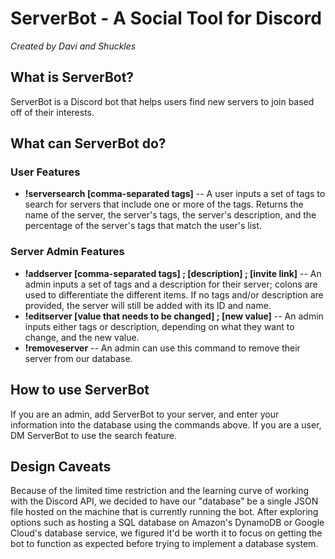 <h1>ServerBot - A Social Tool for Discord</h1>

<i>Created by Davi and Shuckles</i>

<h2>What is ServerBot?</h2>
<p>
  ServerBot is a Discord bot that helps users find new servers to join based off of their interests.
</p>

<h2>What can ServerBot do?</h2>
  <h3>User Features</h3>
  <ul>
  <li> <b>!serversearch [comma-separated tags]</b> -- A user inputs a set of tags to search for servers that include one or more of the tags.  Returns the name of the server, the server's tags, the server's description, and the percentage of the server's tags that match the user's list.</li>
  </ul>
  <h3>Server Admin Features</h3>
  <ul>
  <li><b>!addserver [comma-separated tags] ; [description] ; [invite link]</b> -- An admin inputs a set of tags and a description for their server; colons are used to differentiate the different items. If no tags and/or description are provided, the server will still be added with its ID and name. </li>
  <li><b>!editserver [value that needs to be changed] ; [new value]</b> -- An admin inputs either tags or description, depending on what they want to change, and the new value. </li>
  <li><b>!removeserver</b> -- An admin can use this command to remove their server from our database. </li>
  </ul>

<h2>How to use ServerBot</h2>
<p>
  If you are an admin, add ServerBot to your server, and enter your information into the database using the commands above. If you are a user, DM ServerBot to use the search feature.
<p>

  <h2>Design Caveats</h2>
  <p>Because of the limited time restriction and the learning curve of working with the Discord API, we decided to have our "database" be a single JSON file hosted on the machine that is currently running the bot. After exploring options such as hosting a SQL database on Amazon's DynamoDB or Google Cloud's database service, we figured it'd be worth it to focus on getting the bot to function as expected before trying to implement a database system. </p>
